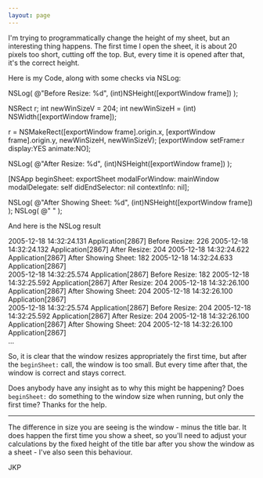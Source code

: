 ```yaml
---
layout: page
---
```




I'm trying to programmatically change the height of my sheet, but an interesting thing happens.  The first time I open the sheet, it is about 20 pixels too short, cutting off the top.  But, every time it is opened after that, it's the correct height.

Here is my Code, along with some checks via NSLog:

    

NSLog( @"Before Resize: %d", (int)NSHeight([exportWindow frame]) );
		
NSRect r;
int newWinSizeV = 204;
int newWinSizeH = (int) NSWidth([exportWindow frame]);
		
r = NSMakeRect([exportWindow frame].origin.x, [exportWindow frame].origin.y, newWinSizeH, newWinSizeV);
[exportWindow setFrame:r display:YES animate:NO];
		
NSLog( @"After Resize: %d", (int)NSHeight([exportWindow frame]) );
		
[NSApp beginSheet: exportSheet
   modalForWindow: mainWindow
   modalDelegate: self
   didEndSelector: nil
   contextInfo: nil];
		
NSLog( @"After Showing Sheet: %d", (int)NSHeight([exportWindow frame]) );
NSLog( @"  " );



And here is the NSLog result

    

2005-12-18 14:32:24.131 Application[2867] Before Resize: 226
2005-12-18 14:32:24.132 Application[2867] After Resize: 204
2005-12-18 14:32:24.622 Application[2867] After Showing Sheet: 182
2005-12-18 14:32:24.633 Application[2867]   
2005-12-18 14:32:25.574 Application[2867] Before Resize: 182
2005-12-18 14:32:25.592 Application[2867] After Resize: 204
2005-12-18 14:32:26.100 Application[2867] After Showing Sheet: 204
2005-12-18 14:32:26.100 Application[2867]   
2005-12-18 14:32:25.574 Application[2867] Before Resize: 204
2005-12-18 14:32:25.592 Application[2867] After Resize: 204
2005-12-18 14:32:26.100 Application[2867] After Showing Sheet: 204
2005-12-18 14:32:26.100 Application[2867]   
...



So, it is clear that the window resizes appropriately the first time, but after the <code>beginSheet:</code> call, the window is too small.  But every time after that, the window is correct and stays correct.

Does anybody have any insight as to why this might be happening?  Does <code>beginSheet:</code> do something to the window size when running, but only the first time?  Thanks for the help.

----

The difference in size you are seeing is the window - minus the title bar.  It does happen the first time you show a sheet, so you'll need to adjust your calculations by the fixed height of the title bar after you show the window as a sheet - I've also seen this behaviour.

JKP
